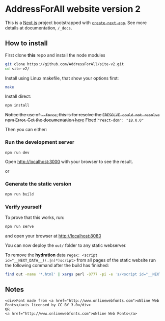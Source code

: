 # AddressForAll website version 2

This is a [Next.js](https://nextjs.org/) project bootstrapped with [`create-next-app`](https://github.com/vercel/next.js/tree/canary/packages/create-next-app).
See more details at documentation, `/_docs`.

## How to install

First clone **this** repo and install the node modules

```bash
git clone https://github.com/AddressForAll/site-v2.git
cd site-v2/
```

Install using Linux makefile, that show your options first:

```bash
make
```

Install direct:

```bash
npm install
```

~~Notice the use of `--force`, this is for resolve the `ERESOLVE could not resolve` npm Error. Get the documentation [here](<https://howtojs.io/how-to-resolve-eresolve-unable-to-resolve-dependency-tree-error/>)~~ Fixed!`"react-dom": "18.0.0"`

Then you can either:

### Run the development server

```bash
npm run dev
```

Open [http://localhost:3000](http://localhost:3000) with your browser to see the result.

or

### Generate the static version

```bash
npm run build
```

### Verify yourself

To prove that this works, run:

```bash
npm run serve
```

and open your browser at <http://localhost:8080>

You can now deploy the `out/` folder to any static webserver.

To remove the **hydration** data `regex: <script id="__NEXT_DATA__((.|n)*)script>` from all pages of the static website run the following command after the build has finished:

```bash
find out -name '*.html' | xargs perl -0777 -pi -e 's/<script id="__NEXT_DATA__.*?script>//sg;'
```

## Notes

```text
<div>Font made from <a href="http://www.onlinewebfonts.com">oNline Web Fonts</a>is licensed by CC BY 3.0</div>
OR
<a href="http://www.onlinewebfonts.com">oNline Web Fonts</a>
```

